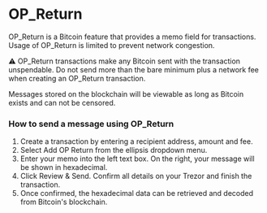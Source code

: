 # OP\_Return

OP\_Return is a Bitcoin feature that provides a memo field for transactions. Usage of OP\_Return is limited to prevent network congestion.

⚠ OP\_Return transactions make any Bitcoin sent with the transaction unspendable. Do not send more than the bare minimum plus a network fee when creating an OP\_Return transaction.

Messages stored on the blockchain will be viewable as long as  Bitcoin exists and can not be censored.  

### How to send a message using OP\_Return

1. Create a transaction by entering a recipient address, amount and fee.
2. Select Add OP Return from the ellipsis dropdown menu.
3. Enter your memo into the left text box. On the right, your message will be shown in hexadecimal.
4. Click Review & Send. Confirm all details on your Trezor and finish the transaction.
5. Once confirmed, the hexadecimal data can be retrieved and decoded from Bitcoin's blockchain.

